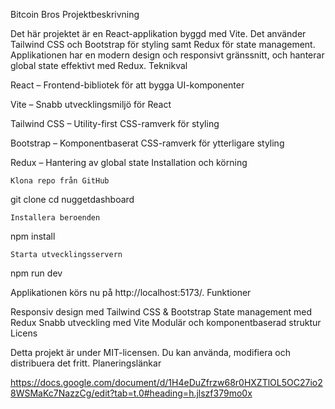 Bitcoin Bros
Projektbeskrivning

Det här projektet är en React-applikation byggd med Vite. Det använder Tailwind CSS och Bootstrap för styling samt Redux för state management. Applikationen har en modern design och responsivt gränssnitt, och hanterar global state effektivt med Redux.
Teknikval

React – Frontend-bibliotek för att bygga UI-komponenter

Vite – Snabb utvecklingsmiljö för React

Tailwind CSS – Utility-first CSS-ramverk för styling

Bootstrap – Komponentbaserat CSS-ramverk för ytterligare styling

Redux – Hantering av global state
Installation och körning

    Klona repo från GitHub

git clone cd nuggetdashboard

    Installera beroenden

npm install

    Starta utvecklingsservern

npm run dev

Applikationen körs nu på http://localhost:5173/.
Funktioner

Responsiv design med Tailwind CSS & Bootstrap State management med Redux Snabb utveckling med Vite Modulär och komponentbaserad struktur
Licens

Detta projekt är under MIT-licensen. Du kan använda, modifiera och distribuera det fritt.
Planeringslänkar

https://docs.google.com/document/d/1H4eDuZfrzw68r0HXZTlOL5OC27io28WSMaKc7NazzCg/edit?tab=t.0#heading=h.jlszf379mo0x
